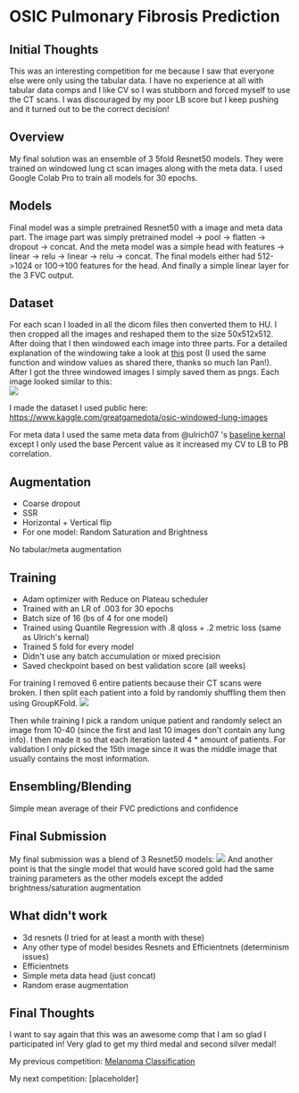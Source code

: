 
# OSIC Pulmonary Fibrosis Prediction

## Initial Thoughts

This was an interesting competition for me because I saw that everyone else were only using the tabular data. I have no experience at all with tabular data comps and I like CV so I was stubborn and forced myself to use the CT scans. I was discouraged by my poor LB score but I keep pushing and it turned out to be the correct decision!

## Overview

My final solution was an ensemble of 3 5fold Resnet50 models. They were trained on windowed lung ct scan images along with the meta data. I used Google Colab Pro to train all models for 30 epochs.

## Models

Final model was a simple pretrained Resnet50 with a image and meta data part. The image part was simply pretrained model -> pool -> flatten -> dropout -> concat. And the meta model was a simple head with features -> linear -> relu -> linear -> relu -> concat. The final models either had 512->1024 or 100->100 features for the head. And finally a simple linear layer for the 3 FVC output.

## Dataset

For each scan I loaded in all the dicom files then converted them to HU. I then cropped all the images and reshaped them to the size 50x512x512. After doing that I then windowed each image into three parts. For a detailed explanation of the windowing take a look at [this](https://www.kaggle.com/c/rsna-str-pulmonary-embolism-detection/discussion/182930) post (I used the same function and window values as shared there, thanks so much Ian Pan!). After I got the three windowed images I simply saved them as pngs.
Each image looked similar to this:  
![](https://www.googleapis.com/download/storage/v1/b/kaggle-forum-message-attachments/o/inbox%2F3543139%2F3b1f2461da6d31658806e1ace841dd5f%2Flung.png?generation=1602033034958099&alt=media)

I made the dataset I used public here: https://www.kaggle.com/greatgamedota/osic-windowed-lung-images

For meta data I used the same meta data from @ulrich07 's [baseline kernal](https://www.kaggle.com/ulrich07/osic-multiple-quantile-regression-starter) except I only used the base Percent value as it increased my CV to LB to PB correlation.

## Augmentation

- Coarse dropout
- SSR
- Horizontal + Vertical flip
- For one model: Random Saturation and Brightness

No tabular/meta augmentation

## Training

- Adam optimizer with Reduce on Plateau scheduler
- Trained with an LR of .003 for 30 epochs
- Batch size of 16 (bs of 4 for one model)
- Trained using Quantile Regression with .8 qloss + .2 metric loss (same as Ulrich's kernal)
- Trained 5 fold for every model
- Didn't use any batch accumulation or mixed precision
- Saved checkpoint based on best validation score (all weeks)

For training I removed 6 entire patients because their CT scans were broken. I then split each patient into a fold by randomly shuffling them then using GroupKFold.
![](https://www.googleapis.com/download/storage/v1/b/kaggle-forum-message-attachments/o/inbox%2F3543139%2F69a1967fbe3f4067d7fd9f6e5e91350c%2Ffolds.png?generation=1602036568284315&alt=media)

Then while training I pick a random unique patient and randomly select an image from 10-40 (since the first and last 10 images don't contain any lung info). I then made it so that each iteration lasted 4 * amount of patients. For validation I only picked the 15th image since it was the middle image that usually contains the most information.

## Ensembling/Blending

Simple mean average of their FVC predictions and confidence

## Final Submission

My final submission was a blend of 3 Resnet50 models:
![](https://www.googleapis.com/download/storage/v1/b/kaggle-forum-message-attachments/o/inbox%2F3543139%2F773b5cc6fdf39b2fe77ec08d4b295684%2Ffinal%20sub.png?generation=1602040599569002&alt=media)
And another point is that the single model that would have scored gold had the same training parameters as the other models except the added brightness/saturation augmentation

## What didn't work

- 3d resnets (I tried for at least a month with these)
- Any other type of model besides Resnets and Efficientnets (determinism issues)
- Efficientnets
- Simple meta data head (just concat)
- Random erase augmentation

## Final Thoughts

I want to say again that this was an awesome comp that I am so glad I participated in! Very glad to get my third medal and second silver medal!

My previous competition: [Melanoma Classification](https://github.com/GreatGameDota/SIIM-ISIC-Melanoma-Classification)

My next competition: [placeholder]